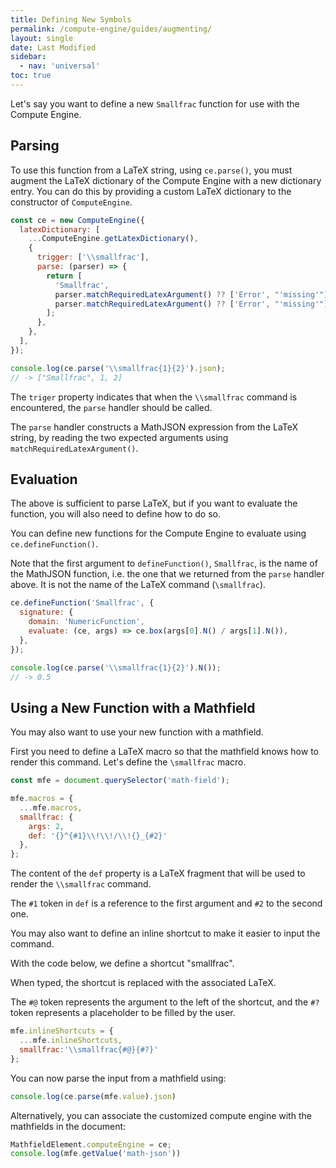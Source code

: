 ```yaml
---
title: Defining New Symbols
permalink: /compute-engine/guides/augmenting/
layout: single
date: Last Modified
sidebar:
  - nav: 'universal'
toc: true
---
```


Let's say you want to define a new `Smallfrac` function for use with 
the Compute Engine.

## Parsing

To use this function from a LaTeX string, using `ce.parse()`,
you must augment the LaTeX dictionary of the Compute Engine with a new 
dictionary entry. You can do this by providing a custom LaTeX dictionary 
to the constructor of `ComputeEngine`.


```js
const ce = new ComputeEngine({
  latexDictionary: [
    ...ComputeEngine.getLatexDictionary(),
    {
      trigger: ['\\smallfrac'],
      parse: (parser) => {
        return [
          'Smallfrac',
          parser.matchRequiredLatexArgument() ?? ['Error', "'missing'"],
          parser.matchRequiredLatexArgument() ?? ['Error', "'missing'"],
        ];
      },
    },
  ],
});
```

```js
console.log(ce.parse('\\smallfrac{1}{2}').json);
// -> ["Smallfrac", 1, 2]
```

The `triger` property indicates that when the `\\smallfrac` command
is encountered, the `parse` handler should be called. 

The `parse` handler constructs a MathJSON expression from the LaTeX string, 
by reading the two expected arguments using `matchRequiredLatexArgument()`.


## Evaluation

The above is sufficient to parse LaTeX, but if you want to evaluate the 
function, you will also need to define how to do so.

You can define new functions for the Compute Engine to evaluate using
`ce.defineFunction()`.

Note that the first argument to `defineFunction()`, `Smallfrac`, is the name of the 
MathJSON function, i.e. the one that we returned from the `parse` handler 
above. It is not the name of the LaTeX command (`\smallfrac`).


```js
ce.defineFunction('Smallfrac', {
  signature: {
    domain: 'NumericFunction',
    evaluate: (ce, args) => ce.box(args[0].N() / args[1].N()),
  },
});
```


```js
console.log(ce.parse('\\smallfrac{1}{2}').N());
// -> 0.5
```

## Using a New Function with a Mathfield

You may also want to use your new function with a mathfield.

First you need to define a LaTeX macro so that the mathfield knows
how to render this command. Let's define the `\smallfrac` macro.

```js
const mfe = document.querySelector('math-field');

mfe.macros = {
  ...mfe.macros,
  smallfrac: {
    args: 2,
    def: '{}^{#1}\\!\\!/\\!{}_{#2}'
  },
};
```

The content of the `def` property is a LaTeX fragment that will
be used to render the `\\smallfrac` command.

The `#1` token in `def` is a reference to the first argument and `#2` to the 
second one. 


You may also want to define an inline shortcut to make it easier 
to input the command. 

With the code below, we define a shortcut "smallfrac". 

When typed, the shortcut is replaced with the associated LaTeX. 

The `#@` token represents the argument to the left of the shortcut, and 
the `#?` token represents a placeholder to be filled by the user.

```js
mfe.inlineShortcuts = {
  ...mfe.inlineShortcuts,
  smallfrac:'\\smallfrac{#@}{#?}'
};
```

You can now parse the input from a mathfield using:

```js
console.log(ce.parse(mfe.value).json)
```

Alternatively, you can associate the customized compute engine with the 
mathfields in the document:

```js
MathfieldElement.computeEngine = ce;
console.log(mfe.getValue('math-json'))
```
